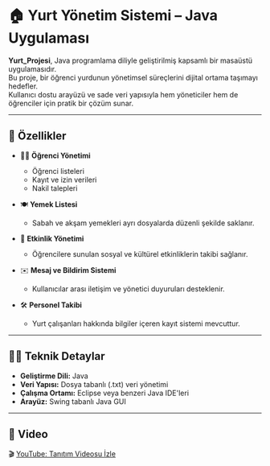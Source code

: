 # 🏠 Yurt Yönetim Sistemi – Java Uygulaması

**Yurt_Projesi**, Java programlama diliyle geliştirilmiş kapsamlı bir masaüstü uygulamasıdır.  
Bu proje, bir öğrenci yurdunun yönetimsel süreçlerini dijital ortama taşımayı hedefler.  
Kullanıcı dostu arayüzü ve sade veri yapısıyla hem yöneticiler hem de öğrenciler için pratik bir çözüm sunar.

---

## 🚀 Özellikler

- 👨‍🎓 **Öğrenci Yönetimi**  
  - Öğrenci listeleri
  - Kayıt ve izin verileri
  - Nakil talepleri

- 🍽️ **Yemek Listesi**  
  - Sabah ve akşam yemekleri ayrı dosyalarda düzenli şekilde saklanır.

- 📅 **Etkinlik Yönetimi**  
  - Öğrencilere sunulan sosyal ve kültürel etkinliklerin takibi sağlanır.

- ✉️ **Mesaj ve Bildirim Sistemi**  
  - Kullanıcılar arası iletişim ve yönetici duyuruları desteklenir.

- 🛠️ **Personel Takibi**  
  - Yurt çalışanları hakkında bilgiler içeren kayıt sistemi mevcuttur.

---

## 🧑‍💻 Teknik Detaylar

- **Geliştirme Dili:** Java  
- **Veri Yapısı:** Dosya tabanlı (.txt) veri yönetimi  
- **Çalışma Ortamı:** Eclipse veya benzeri Java IDE'leri  
- **Arayüz:** Swing tabanlı Java GUI

---

## 🎥 Video
🎬 [YouTube: Tanıtım Videosu İzle ](https://youtu.be/VQJYWWvLMLg?si=jldPRFkNvUQBJ3Mg)

